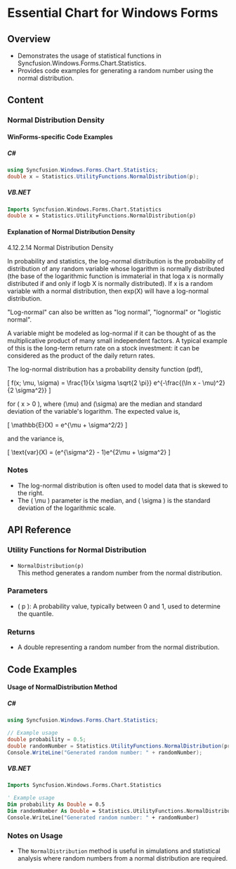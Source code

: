 <!--
source: image
domain: syncfusion-sdk
task: pdf-ocr-to-markdown
language: en
source_filename: page_565.jpeg
document_name: chart
page_number: 565
page_id: chart#page_565
product: Syncfusion Winforms
version: 11.4.0.26
timestamp: 2025-08-09T03:50:20Z
fidelity: lossless
-->

# Essential Chart for Windows Forms

## Overview
- Demonstrates the usage of statistical functions in Syncfusion.Windows.Forms.Chart.Statistics.
- Provides code examples for generating a random number using the normal distribution.

## Content

### Normal Distribution Density

#### WinForms-specific Code Examples

##### C#

```csharp
using Syncfusion.Windows.Forms.Chart.Statistics;
double x = Statistics.UtilityFunctions.NormalDistribution(p);
```

##### VB.NET

```vb
Imports Syncfusion.Windows.Forms.Chart.Statistics
double x = Statistics.UtilityFunctions.NormalDistribution(p)
```

#### Explanation of Normal Distribution Density

4.12.2.14 Normal Distribution Density

In probability and statistics, the log-normal distribution is the probability of distribution of any random variable whose logarithm is normally distributed (the base of the logarithmic function is immaterial in that loga x is normally distributed if and only if logb X is normally distributed). If x is a random variable with a normal distribution, then exp(X) will have a log-normal distribution.

"Log-normal" can also be written as "log normal", "lognormal" or "logistic normal".

A variable might be modeled as log-normal if it can be thought of as the multiplicative product of many small independent factors. A typical example of this is the long-term return rate on a stock investment: it can be considered as the product of the daily return rates.

The log-normal distribution has a probability density function (pdf),

\[
f(x; \mu, \sigma) = \frac{1}{x \sigma \sqrt{2 \pi}} e^{-\frac{(\ln x - \mu)^2}{2 \sigma^2}}
\]

for \( x > 0 \), where \(\mu\) and \(\sigma\) are the median and standard deviation of the variable's logarithm. The expected value is,

\[
\mathbb{E}(X) = e^{\mu + \sigma^2/2}
\]

and the variance is,

\[
\text{var}(X) = (e^{\sigma^2} - 1)e^{2\mu + \sigma^2}
\]

### Notes
- The log-normal distribution is often used to model data that is skewed to the right.
- The \( \mu \) parameter is the median, and \( \sigma \) is the standard deviation of the logarithmic scale.

## API Reference

### Utility Functions for Normal Distribution
- `NormalDistribution(p)`  
  This method generates a random number from the normal distribution.

### Parameters
- \( p \): A probability value, typically between 0 and 1, used to determine the quantile.

### Returns
- A double representing a random number from the normal distribution.

## Code Examples

#### Usage of NormalDistribution Method

##### C#

```csharp
using Syncfusion.Windows.Forms.Chart.Statistics;

// Example usage
double probability = 0.5;
double randomNumber = Statistics.UtilityFunctions.NormalDistribution(probability);
Console.WriteLine("Generated random number: " + randomNumber);
```

##### VB.NET

```vb
Imports Syncfusion.Windows.Forms.Chart.Statistics

' Example usage
Dim probability As Double = 0.5
Dim randomNumber As Double = Statistics.UtilityFunctions.NormalDistribution(probability)
Console.WriteLine("Generated random number: " + randomNumber)
```

### Notes on Usage
- The `NormalDistribution` method is useful in simulations and statistical analysis where random numbers from a normal distribution are required.

<!-- tags: [Syncfusion, Chart, Statistical Functions, Normal Distribution, Log-Normal Distribution] keywords: [normal distribution, log-normal distribution, random number generation, probability density function, WinForms, Syncfusion, charting, statistics] -->